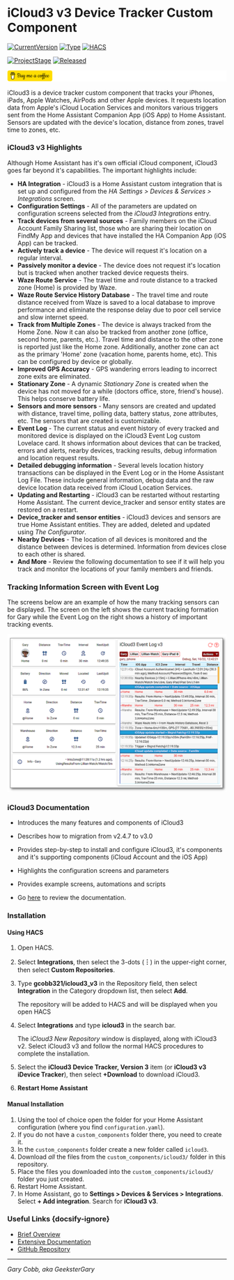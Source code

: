 # iCloud3 v3 Device Tracker Custom Component

[![CurrentVersion](https://img.shields.io/badge/Current_Version-v3.0.0-blue.svg)](https://github.com/gcobb321/icloud3_v3)  [![Type](https://img.shields.io/badge/Type-Custom_Component-orange.svg)](https://github.com/gcobb321/icloud3_v3)  [![HACS](https://img.shields.io/badge/HACS-Custom_Repository-orange.svg)](https://github.com/gcobb321/icloud3_v3)

[![ProjectStage](https://img.shields.io/badge/Project_Stage-Release_Candidate_1-forestgreen.svg)](https://github/gcobb321/icloud3_v3)  [![Released](https://img.shields.io/badge/Released-July,_2023-forestgreen.svg)](https://github.com/gcobb321/icloud3_v3)



<a href="https://www.buymeacoffee.com/gcobb321" target="_blank"><img src="docs/images/buymeacoffee.png"/></a>




iCloud3 is a device tracker custom component that tracks your iPhones, iPads, Apple Watches, AirPods and other Apple devices. It requests location data from Apple's iCloud  Location Services and monitors various triggers sent from the Home Assistant Companion App (iOS App) to Home Assistant. Sensors are updated with the device's location, distance from zones, travel time to zones, etc. 

### iCloud3 v3 Highlights

Although Home Assistant has it's own official iCloud component, iCloud3 goes far beyond it's capabilities. The important highlights include:

- **HA Integration** - iCloud3 is a Home Assistant custom integration that is set up and configured from the *HA Settings > Devices & Services > Integrations* screen.
- **Configuration Settings** - All of the parameters are updated on configuration screens selected from the *iCloud3 Integrations* entry.
- **Track devices from several sources** - Family members on the iCloud Account Family Sharing list, those who are sharing their location on FindMy App and devices that have installed the HA Companion App (iOS App) can be tracked.
- **Actively track a device** - The device will request it's location on a regular interval.
- **Passively monitor a device** - The device does not request it's location but is tracked when another tracked device requests theirs.
- **Waze Route Service** - The travel time and route distance to a tracked zone (Home) is provided by Waze.
- **Waze Route Service History Database** - The travel time and route distance received from Waze is saved to a local database to improve performance and eliminate the response delay due to poor cell service and slow internet speed. 
- **Track from Multiple Zones** - The device is always tracked from the Home Zone. Now it can also be tracked from another zone (office, second home, parents, etc.). Travel time and distance to the other zone is reported just like the Home zone. Additionally, another zone can act as the primary 'Home' zone (vacation home, parents home, etc). This can be configured by device or globally. 
- **Improved GPS Accuracy** - GPS wandering errors leading to incorrect zone exits are eliminated.
- **Stationary Zone** - A dynamic *Stationary Zone* is created when the device has not moved for a while (doctors office, store, friend's house). This helps conserve battery life.
- **Sensors and more sensors** - Many sensors are created and updated with distance, travel time, polling data, battery status, zone attributes, etc. The sensors that are created is customizable.
- **Event Log** - The current status and event history of every tracked and monitored device is displayed on the iCloud3 Event Log custom Lovelace card. It shows information about devices that can be tracked, errors and alerts, nearby devices, tracking results, debug information and location request results.
- **Detailed debugging information** - Several levels location history transactions can be displayed in the Event Log or in the Home Assistant Log File. These include general information, debug data and the raw device location data received from iCloud Location Services.
- **Updating and Restarting** - iCloud3 can be restarted without restarting Home Assistant. The current device_tracker and sensor entity states are restored on a restart.
- **Device_tracker and sensor entities** - iCloud3 devices and sensors are true Home Assistant entities. They are added, deleted and updated using *The Configurator*.
- **Nearby Devices** - The location of all devices is monitored and the distance between devices is determined. Information from devices close to each other is shared.
- **And More** - Review the following documentation to see if it will help you track and monitor the locations of your family members and friends.

### Tracking Information Screen with Event Log

The screens below are an example of how the many tracking sensors can be displayed. The screen on the left shows the current tracking formation for Gary while the Event Log on the right shows a history of important tracking events.

![](./docs/images/tracking-gary-home-tfz-evlog.png)



### iCloud3 Documentation

- Introduces the many features and components of iCloud3

- Describes how to migration from v2.4.7 to v3.0

- Provides step-by-step to install and configure iCloud3, it's components and it's supporting components (iCloud Account and the iOS App)

- Highlights the configuration screens and parameters

- Provides example screens, automations and scripts

- Go [here](https://gcobb321.github.io/icloud3_v3/#/) to review the documentation.

  

### Installation

#### Using HACS

1. Open HACS.

2. Select **Integrations**, then select the 3-dots (**︙**) in the upper-right corner, then select **Custom Repositories**.

3. Type **gcobb321/icloud3_v3** in the Repository field, then select **Integration** in the Category dropdown list, then select **Add**.

   The repository will be added to HACS and will be displayed when you open HACS

4. Select **Integrations** and type **icloud3** in the search bar.

   The i*Cloud3 New Repository* window is displayed, along with iCloud3 v2. Select iCloud3 v3 and follow the normal HACS procedures to complete the installation.

5. Select the **iCloud3 Device Tracker, Version 3** item (or **iCloud3 v3 iDevice Tracker**), then select **+Download** to download iCloud3.

6. **Restart Home Assistant**

   

#### Manual Installation

1. Using the tool of choice open the folder for your Home Assistant configuration (where you find `configuration.yaml`).
2. If you do not have a `custom_components` folder there, you need to create it.
3. In the `custom_components` folder create a new folder called `icloud3`.
4. Download _all_ the files from the `custom_components/icloud3/` folder in this repository.
5. Place the files you downloaded into the `custom_components/icloud3/` folder you just created.
6. Restart Home Assistant.
7. In Home Assistant, go to **Settings > Devices & Services > Integrations**. Select  **+ Add integration**. Search for **iCloud3 v3**.



### Useful Links   {docsify-ignore}

* [Brief Overview](https://github.com/gcobb321/icloud3_v3/blob/master/README.md)
* [Extensive Documentation](https://gcobb321.github.io/icloud3_v3/#/)
* [GitHub Repository](https://github.com/gcobb321/icloud3_v3)




-----
*Gary Cobb, aka GeeksterGary*

